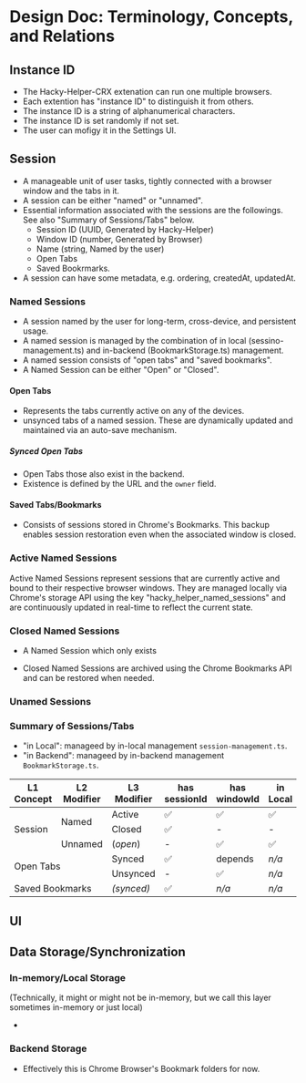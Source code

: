 # Design Doc: Terminology, Concepts, and Relations

## Instance ID

- The Hacky-Helper-CRX extenation can run one multiple browsers.
- Each extention has "instance ID" to distinguish it from others.
- The instance ID is a string of alphanumerical characters.
- The instance ID is set randomly if not set.
- The user can mofigy it in the Settings UI.

## Session

- A manageable unit of user tasks, tightly connected with a browser window and the tabs in it.
- A session can be either "named" or "unnamed".
- Essential information associated with the sessions are the followings. See also "Summary of Sessions/Tabs" below.
  - Session ID (UUID, Generated by Hacky-Helper)
  - Window ID (number, Generated by Browser)
  - Name (string, Named by the user)
  - Open Tabs
  - Saved Bookrmarks.
- A session can have some metadata, e.g. ordering, createdAt, updatedAt.

### Named Sessions

- A session named by the user for long-term, cross-device, and persistent usage.
- A named session is managed by the combination of in local (sessino-management.ts) and in-backend (BookmarkStorage.ts) management.
- A named session consists of "open tabs" and "saved bookmarks".
- A Named Session can be either "Open" or "Closed".

#### Open Tabs

- Represents the tabs currently active on any of the devices.
- unsynced tabs of a named session. These are dynamically updated and maintained via an auto-save mechanism.

##### Synced Open Tabs

- Open Tabs those also exist in the backend.
- Existence is defined by the URL and the `owner` field.

#### Saved Tabs/Bookmarks

- Consists of sessions stored in Chrome's Bookmarks. This backup enables session restoration even when the associated window is closed.

### Active Named Sessions

Active Named Sessions represent sessions that are currently active and bound to their respective browser windows. They are managed locally via Chrome's storage API using the key "hacky_helper_named_sessions" and are continuously updated in real-time to reflect the current state.

### Closed Named Sessions

- A Named Session which only exists

- Closed Named Sessions are archived using the Chrome Bookmarks API and can be restored when needed.

### Unamed Sessions

### Summary of Sessions/Tabs

- "in Local": manageed by in-local management `session-management.ts`.
- "in Backend": manageed by in-backend management `BookmarkStorage.ts`.

<table>
  <thead>
    <tr>
      <th>L1 Concept</th>
      <th>L2 Modifier</th>
      <th>L3 Modifier</th>
      <th>has sessionId</th>
      <th>has windowId</th>
      <th>in Local</th>
      <th>in Backend</th>
    </tr>
  </thead>
  <tr>
    <td rowspan="3">Session</td>
    <td rowspan="2">Named</td>
    <td>Active</td>
    <td>✅</td>
    <td>✅</td>
    <td>✅</td>
    <td>✅</td>
  </tr>
  <tr>
    <!-- <td>.</td> -->
    <td>Closed</td>
    <td>✅</td>
    <td>-</td>
    <td>-</td>
    <td>✅</td>
  </tr>
  <tr>
    <!-- <td>.</td> -->
    <td>Unnamed</td>
    <td>(<i>open</i>)</td>
    <td>-</td>
    <td>✅</td>
    <td>✅</td>
    <td>-</td>
  </tr>
  <tr>
    <td rowspan="2" colspan="2">Open Tabs</td>
    <td>Synced</td>
    <td>✅</td>
    <td></i>depends</i></td>
    <td><i>n/a</i></td>
    <td>✅</td>
  </tr>
  <tr>
    <td>Unsynced</td>
    <td>-</td>
    <td>✅</td>
    <td><i>n/a</i></td>
    <td>-</td>
  </tr>
  <tr>
    <td colspan="2">Saved Bookmarks</td>
    <td><i>(synced)</i></td>
    <td>✅</td>
    <td><i>n/a</i></td>
    <td><i>n/a</i></td>
    <td>✅</td>
  </tr>
</table>

## UI

## Data Storage/Synchronization

### In-memory/Local Storage

(Technically, it might or might not be in-memory, but we call this layer sometimes in-memory or just local)

-

### Backend Storage

- Effectively this is Chrome Browser's Bookmark folders for now.
